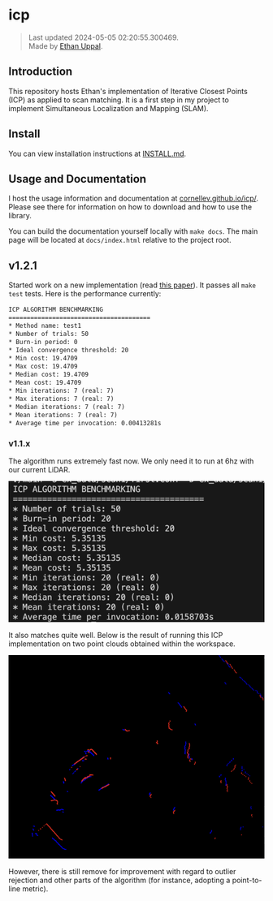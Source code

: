 <!-- THIS FILE IS GENERATED AUTOMATICALLY. -->
<!-- DO NOT EDIT THIS FILE. -->
<!-- EDIT README.md.build INSTEAD. -->
# icp

> Last updated 2024-05-05 02:20:55.300469.  
> Made by [Ethan Uppal](https://www.ethanuppal.com).

## Introduction

This repository hosts Ethan's implementation of Iterative Closest Points (ICP) as applied to scan matching.
It is a first step in my project to implement Simultaneous Localization and Mapping (SLAM).

## Install

You can view installation instructions at [INSTALL.md](INSTALL.md).

## Usage and Documentation

I host the usage information and documentation at [cornellev.github.io/icp/](https://cornellev.github.io/icp/).
Please see there for information on how to download and how to use the library.

You can build the documentation yourself locally with `make docs`.
The main page will be located at `docs/index.html` relative to the project root.

## v1.2.1 

Started work on a new implementation (read [this paper](book/icp.pdf)).
It passes all `make test` tests.
Here is the performance currently:
```
ICP ALGORITHM BENCHMARKING
=======================================
* Method name: test1
* Number of trials: 50
* Burn-in period: 0
* Ideal convergence threshold: 20
* Min cost: 19.4709
* Max cost: 19.4709
* Median cost: 19.4709
* Mean cost: 19.4709
* Min iterations: 7 (real: 7)
* Max iterations: 7 (real: 7)
* Median iterations: 7 (real: 7)
* Mean iterations: 7 (real: 7)
* Average time per invocation: 0.00413281s
```

### v1.1.x

The algorithm runs extremely fast now.
We only need it to run at 6hz with our current LiDAR.

![](book/asset/img/v1.1.1bench.png)

It also matches quite well.
Below is the result of running this ICP implementation on two point clouds obtained within the workspace.

![](book/asset/img/v1.1.1result.png)

However, there is still remove for improvement with regard to outlier rejection and other parts of the algorithm (for instance, adopting a point-to-line metric).

